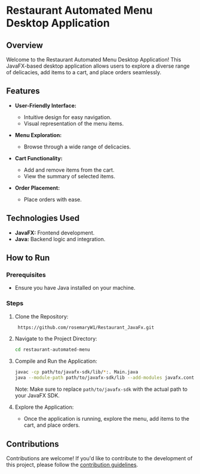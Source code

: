 
# Restaurant Automated Menu Desktop Application

## Overview

Welcome to the Restaurant Automated Menu Desktop Application! This JavaFX-based desktop application allows users to explore a diverse range of delicacies, add items to a cart, and place orders seamlessly.

## Features

- **User-Friendly Interface:**
  - Intuitive design for easy navigation.
  - Visual representation of the menu items.

- **Menu Exploration:**
  - Browse through a wide range of delicacies.

- **Cart Functionality:**
  - Add and remove items from the cart.
  - View the summary of selected items.

- **Order Placement:**
  - Place orders with ease.

## Technologies Used

- **JavaFX:** Frontend development.
- **Java:** Backend logic and integration.
  
## How to Run

### Prerequisites

- Ensure you have Java installed on your machine.

### Steps

1. Clone the Repository:
   ```bash
    https://github.com/rosemaryW1/Restaurant_JavaFx.git
   ```

2. Navigate to the Project Directory:
   ```bash
   cd restaurant-automated-menu
   ```

3. Compile and Run the Application:
   ```bash
   javac -cp path/to/javafx-sdk/lib/*:. Main.java
   java --module-path path/to/javafx-sdk/lib --add-modules javafx.controls,javafx.fxml Main
   ```

   Note: Make sure to replace `path/to/javafx-sdk` with the actual path to your JavaFX SDK.

4. Explore the Application:
   - Once the application is running, explore the menu, add items to the cart, and place orders.

## Contributions

Contributions are welcome! If you'd like to contribute to the development of this project, please follow the [contribution guidelines](CONTRIBUTING.md).

